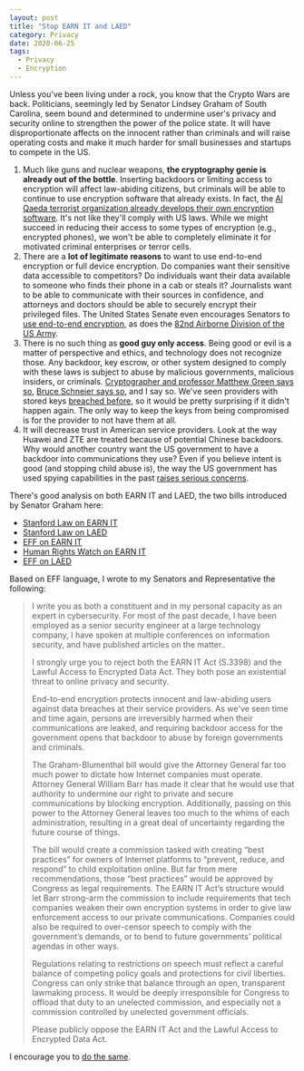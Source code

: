 ```yaml
---
layout: post
title: "Stop EARN IT and LAED"
category: Privacy
date: 2020-06-25
tags:
  - Privacy
  - Encryption
---
```


Unless you've been living under a rock, you know that the Crypto Wars are back.
Politicians, seemingly led by Senator Lindsey Graham of South Carolina, seem
bound and determined to undermine user's privacy and security online to
strengthen the power of the police state.  It will have disproportionate affects
on the innocent rather than criminals and will raise operating costs and make it
much harder for small businesses and startups to compete in the US.

1. Much like guns and nuclear weapons, **the cryptography genie is already out
   of the bottle**.  Inserting backdoors or limiting access to encryption will
   affect law-abiding citizens, but criminals will be able to continue to use
   encryption software that already exists.  In fact, the [Al Qaeda terrorist
   organization already develops their own encryption
   software](https://www.recordedfuture.com/al-qaeda-encryption-technology-reaction/).
   It's not like they'll comply with US laws.  While we might succeed in
   reducing their access to some types of encryption (e.g., encrypted phones),
   we won't be able to completely eliminate it for motivated criminal
   enterprises or terror cells.
2. There are a **lot of legitimate reasons** to want to use end-to-end
   encryption or full device encryption.  Do companies want their sensitive data
   accessible to competitors?  Do individuals want their data available to
   someone who finds their phone in a cab or steals it?  Journalists want to be
   able to communicate with their sources in confidence, and attorneys and
   doctors should be able to securely encrypt their privileged files.
   The United States Senate even encourages Senators to [use end-to-end
   encryption](https://www.engadget.com/2017-05-17-us-senate-approves-signal-for-staff-use.html),
   as does the [82nd Airborne Division of the US
   Army](https://www.militarytimes.com/flashpoints/2020/01/23/deployed-82nd-airborne-unit-told-to-use-these-encrypted-messaging-apps-on-government-cellphones/).
3. There is no such thing as **good guy only access**.  Being good or evil is a
   matter of perspective and ethics, and technology does not recognize those.
   Any backdoor, key escrow, or other system designed to comply with these laws
   is subject to abuse by malicious governments, malicious insiders, or
   criminals.  [Cryptographer and professor Matthew Green says
   so](https://blog.cryptographyengineering.com/2020/03/06/earn-it-is-an-attack-on-encryption/),
   [Bruce Schneier says
   so](https://www.schneier.com/blog/archives/2020/03/the_earn-it_act.html), and
   I say so.  We've seen providers with stored keys [breached
   before](https://arstechnica.com/information-technology/2011/06/rsa-finally-comes-clean-securid-is-compromised/),
   so it would be pretty surprising if it didn't happen again.  The only way to
   keep the keys from being compromised is for the provider to not have them at
   all.
4. It will decrease trust in American service providers.  Look at the way Huawei
   and ZTE are treated because of potential Chinese backdoors.  Why would
   another country want the US government to have a backdoor into communications
   they use?  Even if you believe intent is good (and stopping child abuse is),
   the way the US government has used spying capabilities in the past [raises
   serious concerns](https://signal.org/blog/earn-it/).

There's good analysis on both EARN IT and LAED, the two bills introduced by
Senator Graham here:

- [Stanford Law on EARN IT](https://cyberlaw.stanford.edu/blog/2020/03/earn-it-act-here-surprise-it%E2%80%99s-still-bad-news)
- [Stanford Law on LAED](https://cyberlaw.stanford.edu/blog/2020/06/there%E2%80%99s-now-even-worse-anti-encryption-bill-earn-it-doesn%E2%80%99t-make-earn-it-bill-ok)
- [EFF on EARN IT](https://www.eff.org/deeplinks/2020/01/congress-must-stop-graham-blumenthal-anti-security-bill)
- [Human Rights Watch on EARN IT](https://www.hrw.org/news/2020/06/01/letter-us-senate-judiciary-committee-reject-earn-it-act-s-3398#)
- [EFF on LAED](https://www.eff.org/deeplinks/2020/06/senates-new-anti-encryption-bill-even-worse-earn-it-and-thats-saying-something)

Based on EFF language, I wrote to my Senators and Representative the following:

> I write you as both a constituent and in my personal capacity as an expert in cybersecurity.  For most of the past decade, I have been employed as a senior security engineer at a large technology company, I have spoken at multiple conferences on information security, and have published articles on the matter..
> 
> I strongly urge you to reject both the EARN IT Act (S.3398) and the Lawful Access to Encrypted Data Act.  They both pose an existential threat to online privacy and security.
> 
> End-to-end encryption protects innocent and law-abiding users against data breaches at their service providers.  As we've seen time and time again, persons are irreversibly harmed when their communications are leaked, and requiring backdoor access for the government opens that backdoor to abuse by foreign governments and criminals.
> 
> The Graham-Blumenthal bill would give the Attorney General far too much power to dictate how Internet companies must operate. Attorney General William Barr has made it clear that he would use that authority to undermine our right to private and secure communications by blocking encryption.  Additionally, passing on this power to the Attorney General leaves too much to the whims of each administration, resulting in a great deal of uncertainty regarding the future course of things.
> 
> The bill would create a commission tasked with creating “best practices” for owners of Internet platforms to “prevent, reduce, and respond” to child exploitation online. But far from mere recommendations, those “best practices” would be approved by Congress as legal requirements. The EARN IT Act’s structure would let Barr strong-arm the commission to include requirements that tech companies weaken their own encryption systems in order to give law enforcement access to our private communications. Companies could also be required to over-censor speech to comply with the government’s demands, or to bend to future governments’ political agendas in other ways.
> 
> Regulations relating to restrictions on speech must reflect a careful balance of competing policy goals and protections for civil liberties. Congress can only strike that balance through an open, transparent lawmaking process. It would be deeply irresponsible for Congress to offload that duty to an unelected commission, and especially not a commission controlled by unelected government officials.
> 
> Please publicly oppose the EARN IT Act and the Lawful Access to Encrypted Data Act.

I encourage you to [do the
same](https://act.eff.org/action/protect-our-speech-and-security-online-reject-the-graham-blumenthal-bill).
